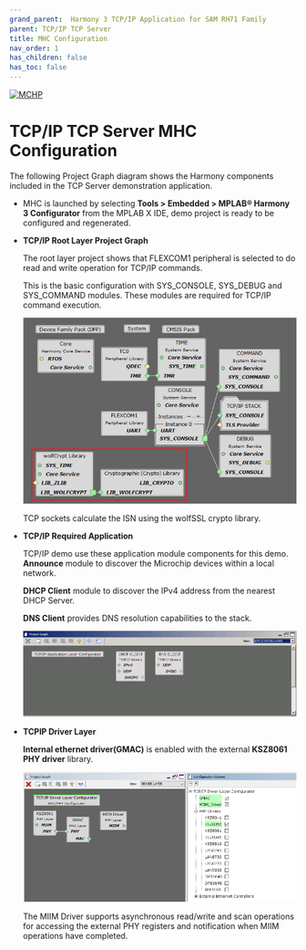 ```yaml
---
grand_parent:  Harmony 3 TCP/IP Application for SAM RH71 Family
parent: TCP/IP TCP Server
title: MHC Configuration
nav_order: 1
has_children: false
has_toc: false
---
```

[![MCHP](https://www.microchip.com/ResourcePackages/Microchip/assets/dist/images/logo.png)](https://www.microchip.com)

# TCP/IP TCP Server MHC Configuration

The following Project Graph diagram shows the Harmony components included in the TCP Server demonstration application.

* MHC is launched by selecting **Tools > Embedded > MPLAB® Harmony 3 Configurator** from the MPLAB X IDE, demo project is ready to be configured and regenerated.

* **TCP/IP Root Layer Project Graph**

  The root layer project shows that FLEXCOM1 peripheral is selected to do read and write operation for TCP/IP commands.

  This is the basic configuration with SYS_CONSOLE, SYS_DEBUG and SYS_COMMAND modules. These modules are required for TCP/IP command execution.

  ![tcpip_samrh71_project](images/tcpip_default_required_root_rh71.png)
  
  TCP sockets calculate the ISN using the wolfSSL crypto library. 


* **TCP/IP Required Application**

  TCP/IP demo use these application module components for this demo. **Announce** module to discover the Microchip devices within a local network.
  
  **DHCP Client** module to discover the IPv4 address from the nearest DHCP Server.
  
  **DNS Client** provides DNS resolution capabilities to the stack. 
  
	![tcpip_samrh71_project](images/tcpip_app_layer.png)

* **TCPIP Driver Layer**

  **Internal ethernet driver(GMAC)** is enabled with the external **KSZ8061 PHY driver** library. 

    ![tcpip_samrh71_project_driver](images/tcpip_driver_component_rh71.png)

  The MIIM Driver supports asynchronous read/write and scan operations for accessing the external PHY registers and notification when MIIM operations have completed.
